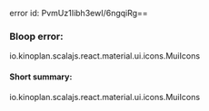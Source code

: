 error id: PvmUz1Iibh3ewI/6ngqiRg==
### Bloop error:

io.kinoplan.scalajs.react.material.ui.icons.MuiIcons
#### Short summary: 

io.kinoplan.scalajs.react.material.ui.icons.MuiIcons